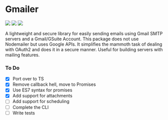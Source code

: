 # Gmailer
<img src="https://img.shields.io/badge/dev-work%20in%20progress-blue">
<img src="https://img.shields.io/github/issues/zrthxn/gmailer">
<img src="https://img.shields.io/github/last-commit/zrthxn/gmailer">

A lightweight and secure library for easily sending emails using Gmail SMTP servers and a Gmail/GSuite Account. This package does not use Nodemailer but uses Google APIs. It simplifies the mammoth task of dealing with OAuth2 and does it in a secure manner. Useful for building servers with mailing features.

### To Do

- [x] Port over to TS
- [x] Remove callback hell, move to Promises
- [x] Use ES7 syntax for promises
- [x] Add support for attachments
- [ ] Add support for scheduling
- [ ] Complete the CLI
- [ ] Write tests
